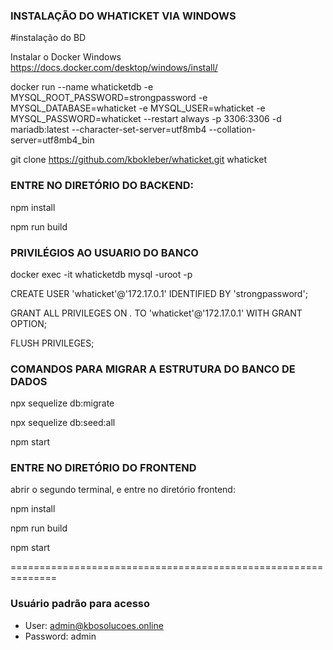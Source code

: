 ### INSTALAÇÃO DO WHATICKET VIA WINDOWS

#instalação do BD

Instalar o Docker Windows https://docs.docker.com/desktop/windows/install/

docker run --name whaticketdb -e MYSQL_ROOT_PASSWORD=strongpassword -e MYSQL_DATABASE=whaticket -e MYSQL_USER=whaticket -e MYSQL_PASSWORD=whaticket --restart always -p 3306:3306 -d mariadb:latest --character-set-server=utf8mb4 --collation-server=utf8mb4_bin

git clone https://github.com/kbokleber/whaticket.git whaticket

### ENTRE NO DIRETÓRIO DO BACKEND:

npm install

npm run build

### PRIVILÉGIOS AO USUARIO DO BANCO

docker exec -it whaticketdb mysql -uroot -p
	
CREATE USER 'whaticket'@'172.17.0.1' IDENTIFIED BY 'strongpassword';

GRANT ALL PRIVILEGES ON *.* TO 'whaticket'@'172.17.0.1' WITH GRANT OPTION;

FLUSH PRIVILEGES;

### COMANDOS PARA MIGRAR A ESTRUTURA DO BANCO DE DADOS

npx sequelize db:migrate

npx sequelize db:seed:all

npm start

### ENTRE NO DIRETÓRIO DO FRONTEND

abrir o segundo terminal, e entre no diretório frontend:

npm install

npm run build

npm start

==============================================================

### Usuário padrão para acesso

* User: admin@kbosolucoes.online  
* Password: admin